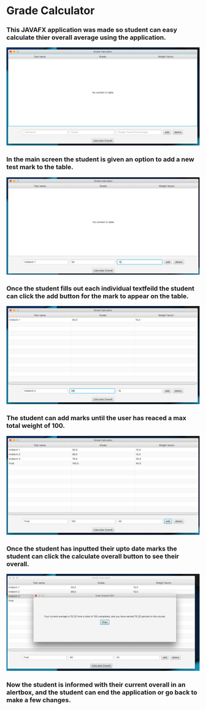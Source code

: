 # Grade Calculator
### This JAVAFX application was made so student can easy calculate thier overall average using the application.

![](images/start.png)
### In the main screen the student is given an option to add a new test mark to the table.

![](images/add.png)
### Once the student fills out each individual textfeild the student can click the add button for the mark to appear on the table.

![](images/add2.png)
### The student can add marks until the user has reaced a max total weight of 100.

![](images/precalculate.png)
### Once the student has inputted their upto date marks the student can click the calculate overall button to see their overall.

![](images/calculate.png)
### Now the student is informed with their current overall in an alertbox, and the student can end the application or go back to make a few changes.
